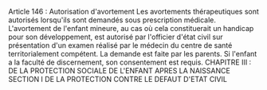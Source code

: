 Article 146 : Autorisation d'avortement
Les avortements thérapeutiques sont autorisés lorsqu'ils sont demandés sous prescription médicale.
L'avortement de l'enfant mineure, au cas où cela constituerait un handicap pour son développement, est autorisé par l'officier d'état civil sur présentation d'un examen réalisé par le médecin du centre de santé territorialement compétent.
La demande est faite par les parents. Si l'enfant a la faculté de discernement, son consentement est requis.
CHAPITRE III : DE LA PROTECTION SOCIALE DE L'ENFANT APRES LA NAISSANCE
SECTION I
DE LA PROTECTION CONTRE LE DEFAUT D'ETAT CIVIL
